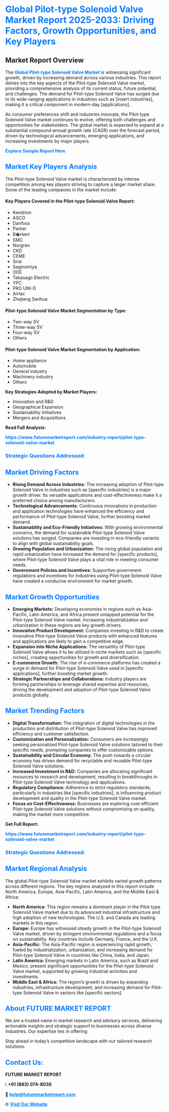 <h1 style="color: #007BFF;">Global Pilot-type Solenoid Valve Market Report 2025-2033: Driving Factors, Growth Opportunities, and Key Players</h1>

<section id="overview">
<h2>Market Report Overview</h2>
<p>The <a href="https://www.futuremarketreport.com/industry-report/pilot-type-solenoid-valve-market" style="color: #007BFF; text-decoration: none;"><strong>Global Pilot-type Solenoid Valve Market</strong></a> is witnessing significant growth, driven by increasing demand across various industries. This report delves into the key aspects of the Pilot-type Solenoid Valve market, providing a comprehensive analysis of its current status, future potential, and challenges. The demand for Pilot-type Solenoid Valve has surged due to its wide-ranging applications in industries such as [insert industries], making it a critical component in modern-day [applications].</p>
<p>As consumer preferences shift and industries innovate, the Pilot-type Solenoid Valve market continues to evolve, offering both challenges and opportunities for stakeholders. The global market is expected to expand at a substantial compound annual growth rate (CAGR) over the forecast period, driven by technological advancements, emerging applications, and increasing investments by major players.</p>
</section>

<section id="overview">
<p><a href="https://www.futuremarketreport.com/request-sample/reportId=40722" style="color: #007BFF; text-decoration: none;"><strong>Explore Sample Report Here</strong></a></p>
</section>

<section id="key-players">
<h2 style="color: #007BFF;">Market Key Players Analysis</h2>
<p>The Pilot-type Solenoid Valve market is characterized by intense competition among key players striving to capture a larger market share. Some of the leading companies in the market include:</p>
<h4>Key Players Covered in the Pilot-type Solenoid Valve Report:</h4>
<ul><li>Kendrion</li><li>ASCO</li><li>Danfoss</li><li>Parker</li><li>B�rkert</li><li>SMC</li><li>Norgren</li><li>CKD</li><li>CEME</li><li>Sirai</li><li>Saginomiya</li><li>ODE</li><li>Takasago Electric</li><li>YPC</li><li>PRO UNI-D</li><li>Airtac</li><li>Zhejiang Sanhua</li></ul>
<h4>Pilot-type Solenoid Valve Market Segmentation by Type:</h4>
<ul><li>Two-way SV</li><li>Three-way SV</li><li>Four-way SV</li><li>Others</li></ul>

<h4>Pilot-type Solenoid Valve Market Segmentation by Application:</h4>
<ul><li>Home appliance</li><li>Automobile</li><li>General industry</li><li>Machinery industry</li><li>Others</li></ul>
<p><strong>Key Strategies Adopted by Market Players:</strong></p>
<ul>
<li>Innovation and R&D</li>
<li>Geographical Expansion</li>
<li>Sustainability Initiatives</li>
<li>Mergers and Acquisitions</li>
</ul>
</section>

<section>
<p><strong>Read Full Analysis: </strong></p><a href="https://www.futuremarketreport.com/industry-report/pilot-type-solenoid-valve-market" style="color: #007BFF; text-decoration: none;"><strong>https://www.futuremarketreport.com/industry-report/pilot-type-solenoid-valve-market</strong></a>
<h3 style="color: #007BFF;">Strategic Questions Addressed:</h3>
</section>

<section id="driving-factors">
<h2 style="color: #007BFF;">Market Driving Factors</h2>
<ul>
<li><strong>Rising Demand Across Industries:</strong> The increasing adoption of Pilot-type Solenoid Valve in industries such as [specific industries] is a major growth driver. Its versatile applications and cost-effectiveness make it a preferred choice among manufacturers.</li>
<li><strong>Technological Advancements:</strong> Continuous innovations in production and application technologies have enhanced the efficiency and performance of Pilot-type Solenoid Valve, further boosting market demand.</li>
<li><strong>Sustainability and Eco-Friendly Initiatives:</strong> With growing environmental concerns, the demand for sustainable Pilot-type Solenoid Valve solutions has surged. Companies are investing in eco-friendly variants to align with global sustainability goals.</li>
<li><strong>Growing Population and Urbanization:</strong> The rising global population and rapid urbanization have increased the demand for [specific products], where Pilot-type Solenoid Valve plays a vital role in meeting consumer needs.</li>
<li><strong>Government Policies and Incentives:</strong> Supportive government regulations and incentives for industries using Pilot-type Solenoid Valve have created a conducive environment for market growth.</li>
</ul>
</section>

<section id="growth-opportunities">
<h2 style="color: #007BFF;">Market Growth Opportunities</h2>
<ul>
<li><strong>Emerging Markets:</strong> Developing economies in regions such as Asia-Pacific, Latin America, and Africa present untapped potential for the Pilot-type Solenoid Valve market. Increasing industrialization and urbanization in these regions are key growth drivers.</li>
<li><strong>Innovative Product Development:</strong> Companies investing in R&D to create innovative Pilot-type Solenoid Valve products with enhanced features and applications are likely to gain a competitive edge.</li>
<li><strong>Expansion into Niche Applications:</strong> The versatility of Pilot-type Solenoid Valve allows it to be utilized in niche markets such as [specific niches], creating opportunities for growth and diversification.</li>
<li><strong>E-commerce Growth:</strong> The rise of e-commerce platforms has created a surge in demand for Pilot-type Solenoid Valve used in [specific applications], further boosting market growth.</li>
<li><strong>Strategic Partnerships and Collaborations:</strong> Industry players are forming partnerships to leverage shared expertise and resources, driving the development and adoption of Pilot-type Solenoid Valve products globally.</li>
</ul>
</section>

<section id="trending-factors">
<h2 style="color: #007BFF;">Market Trending Factors</h2>
<ul>
<li><strong>Digital Transformation:</strong> The integration of digital technologies in the production and distribution of Pilot-type Solenoid Valve has improved efficiency and customer satisfaction.</li>
<li><strong>Customization and Personalization:</strong> Consumers are increasingly seeking personalized Pilot-type Solenoid Valve solutions tailored to their specific needs, prompting companies to offer customizable options.</li>
<li><strong>Sustainability and Circular Economy:</strong> The push towards a circular economy has driven demand for recyclable and reusable Pilot-type Solenoid Valve solutions.</li>
<li><strong>Increased Investment in R&D:</strong> Companies are allocating significant resources to research and development, resulting in breakthroughs in Pilot-type Solenoid Valve technology and applications.</li>
<li><strong>Regulatory Compliance:</strong> Adherence to strict regulatory standards, particularly in industries like [specific industries], is influencing product development and quality in the Pilot-type Solenoid Valve market.</li>
<li><strong>Focus on Cost-Effectiveness:</strong> Businesses are exploring cost-efficient Pilot-type Solenoid Valve solutions without compromising on quality, making the market more competitive.</li>
</ul>
</section>

<section>
<p><strong>Get Full Report: </strong></p><a href="https://www.futuremarketreport.com/industry-report/pilot-type-solenoid-valve-market" style="color: #007BFF; text-decoration: none;"><strong>https://www.futuremarketreport.com/industry-report/pilot-type-solenoid-valve-market</strong></a>
<h3 style="color: #007BFF;">Strategic Questions Addressed:</h3>
</section>


<section id="regional-analysis">
<h2 style="color: #007BFF;">Market Regional Analysis</h2>
<p>The global Pilot-type Solenoid Valve market exhibits varied growth patterns across different regions. The key regions analyzed in this report include North America, Europe, Asia-Pacific, Latin America, and the Middle East & Africa:</p>
<ul>
<li><strong>North America:</strong> This region remains a dominant player in the Pilot-type Solenoid Valve market due to its advanced industrial infrastructure and high adoption of new technologies. The U.S. and Canada are leading markets in this region.</li>
<li><strong>Europe:</strong> Europe has witnessed steady growth in the Pilot-type Solenoid Valve market, driven by stringent environmental regulations and a focus on sustainability. Key countries include Germany, France, and the U.K.</li>
<li><strong>Asia-Pacific:</strong> The Asia-Pacific region is experiencing rapid growth, fueled by industrialization, urbanization, and increasing demand for Pilot-type Solenoid Valve in countries like China, India, and Japan.</li>
<li><strong>Latin America:</strong> Emerging markets in Latin America, such as Brazil and Mexico, present significant opportunities for the Pilot-type Solenoid Valve market, supported by growing industrial activities and investments.</li>
<li><strong>Middle East & Africa:</strong> The region’s growth is driven by expanding industries, infrastructure development, and increasing demand for Pilot-type Solenoid Valve in sectors like [specific sectors].</li>
</ul>
</section>

<footer>
<h2 style="color: #007BFF;">About FUTURE MARKET REPORT</h2>
<p>We are a trusted name in market research and advisory services, delivering actionable insights and strategic support to businesses across diverse industries. Our expertise lies in offering:</p>

<p>Stay ahead in today’s competitive landscape with our tailored research solutions.</p>

<h2 style="color: #007BFF;">Contact Us:</h2>
<p><strong>FUTURE MARKET REPORT</strong></p>
<p>📞 <strong>+91 (883) 074-8030</strong></p>
<p>📧 <strong><a href="mailto:help@futuremarketreport.com" style="color: #007BFF;">help@futuremarketreport.com</a></strong></p>
<p>🌐 <strong><a href="https://www.futuremarketreport.com/" style="color: #007BFF;">Visit Our Website</a></strong></p>
</footer>